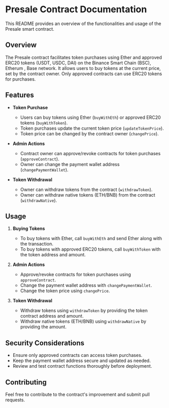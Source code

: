 # Presale Contract Documentation

This README provides an overview of the functionalities and usage of the Presale smart contract.

## Overview
The Presale contract facilitates token purchases using Ether and approved ERC20 tokens (USDT, USDC, DAI) on the Binance Smart Chain (BSC), Etherum , Base network.
It allows users to buy tokens at the current price, set by the contract owner. Only approved contracts can use ERC20 tokens for purchases.

## Features
- **Token Purchase**
   - Users can buy tokens using Ether (`buyWithEth`) or approved ERC20 tokens (`buyWithToken`).
   - Token purchases update the current token price (`updateTokenPrice`).
   - Token price can be changed by the contract owner (`changePrice`).

- **Admin Actions**
   - Contract owner can approve/revoke contracts for token purchases (`approveContract`).
   - Owner can change the payment wallet address (`changePaymentWallet`).

- **Token Withdrawal**
   - Owner can withdraw tokens from the contract (`withdrawToken`).
   - Owner can withdraw native tokens (ETH/BNB) from the contract (`withdrawNative`).

## Usage
1. **Buying Tokens**
   - To buy tokens with Ether, call `buyWithEth` and send Ether along with the transaction.
   - To buy tokens with approved ERC20 tokens, call `buyWithToken` with the token address and amount.

2. **Admin Actions**
   - Approve/revoke contracts for token purchases using `approveContract`.
   - Change the payment wallet address with `changePaymentWallet`.
   - Change the token price using `changePrice`.

3. **Token Withdrawal**
   - Withdraw tokens using `withdrawToken` by providing the token contract address and amount.
   - Withdraw native tokens (ETH/BNB) using `withdrawNative` by providing the amount.

## Security Considerations
- Ensure only approved contracts can access token purchases.
- Keep the payment wallet address secure and updated as needed.
- Review and test contract functions thoroughly before deployment.

## Contributing
Feel free to contribute to the contract's improvement and submit pull requests.
